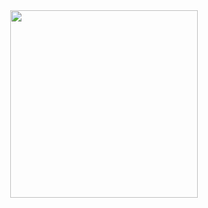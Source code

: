 <div style="text-align: center;">
  <img src="https://github.com/user-attachments/assets/8cba544b-03e9-4cb3-9b02-a7c0b03c35f7" width="300" />
</div>
